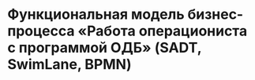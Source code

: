 # Функциональная модель бизнес-процесса «Работа операциониста с программой ОДБ» (SADT, SwimLane, BPMN)
